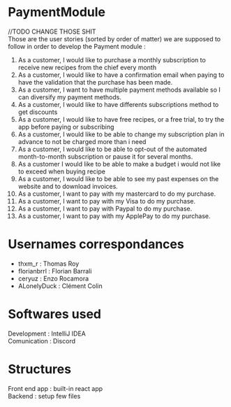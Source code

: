 # PaymentModule

//TODO CHANGE THOSE SHIT\
Those are the user stories (sorted by order of matter) we are supposed to follow in order to develop the Payment module :
<ol>
  <li>As a customer, I would like to purchase a monthly subscription to receive new recipes from the chief every month</li>
  <li>As a customer, I would like to have a confirmation email when paying to have the validation that the purchase has been made.</li>
  <li>As a customer, I want to have multiple payment methods available so I can diversify my payment methods.</li>
  <li>As a customer, I would like to have differents subscriptions method to get discounts</li>
  <li>As a customer, I would like to have free recipes, or a free trial, to try the app before paying or subscribing</li>
  <li>As a customer, I would like to be able to change my subscription plan in advance to not be charged more than i need</li>
  <li>As a customer, I would like to be able to opt-out of the automated month-to-month subscription or pause it for several months.</li>
  <li>As a customer I would like to be able to make a budget i would not like to exceed when buying recipe</li>
  <li>As a customer, I would like to be able to see my past expenses on the website and to download invoices.</li>
  <li>As a customer, I want to pay with my mastercard to do my purchase.</li>
  <li>As a customer, I want to pay with my Visa to do my purchase.</li>
  <li>As a customer, I want to pay with Paypal to do my purchase.</li>
  <li>As a customer, I want to pay with my ApplePay to do my purchase.</li>

</ol>

# Usernames correspondances

<ul>
  <li>thxm_r : Thomas Roy</li>
  <li>florianbrrl : Florian Barrali</li>
  <li>ceryuz : Enzo Rocamora</li>
  <li>ALonelyDuck : Clément Colin</li>
</ul>

# Softwares used

Development : IntelliJ IDEA \
Comunication : Discord

# Structures

Front end app : built-in react app\
Backend : setup few files
